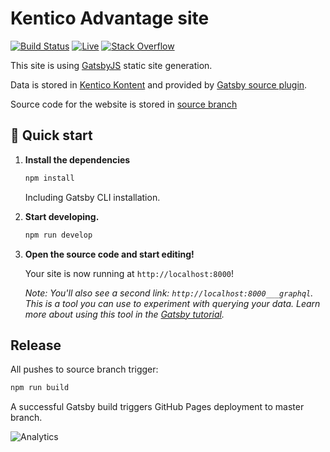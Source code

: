 # Kentico Advantage site

[![Build Status](https://api.travis-ci.com/Kentico/kentico-advantage.svg?branch=source)](https://travis-ci.com/Kentico/kentico-advantage)
[![Live](https://img.shields.io/badge/live-brightgreen.svg)](https://advantage.kentico.com)
[![Stack Overflow](https://img.shields.io/badge/Stack%20Overflow-ASK%20NOW-FE7A16.svg?logo=stackoverflow&logoColor=white)](https://stackoverflow.com/tags/kentico-cloud)

This site is using [GatsbyJS](https://next.gatsbyjs.org) static site generation.

Data is stored in [Kentico Kontent](https://kontent.ai) and provided by [Gatsby source plugin](https://github.com/Kentico/kontent-gatsby-packages).

Source code for the website is stored in [source branch](https://github.com/Kentico/kentico-advantage/tree/source)

## 🚀 Quick start

1.  **Install the dependencies**

    ```sh
    npm install
    ```

    Including Gatsby CLI installation.


3.  **Start developing.**

    ```sh
    npm run develop  
    ```

4.  **Open the source code and start editing!**

    Your site is now running at `http://localhost:8000`!
    
    *Note: You'll also see a second link: `http://localhost:8000___graphql`. This is a tool you can use to experiment with querying your data. Learn more about using this tool in the [Gatsby tutorial](https://next.gatsbyjs.org/tutorial/part-five/#introducing-graphiql).*
    
## Release

All pushes to source branch trigger:

```sh
npm run build
```

A successful Gatsby build triggers GitHub Pages deployment to master branch.
    
![Analytics](https://kentico-ga-beacon.azurewebsites.net/api/UA-69014260-4/Kentico/kentico-advantage?pixel)
